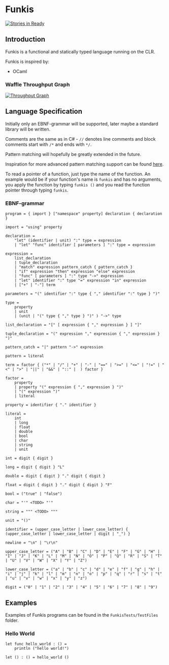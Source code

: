 # Funkis

[![Stories in Ready](https://badge.waffle.io/johanstenberg92/Funkis.svg?label=ready&title=Ready)](http://waffle.io/johanstenberg92/Funkis)

## Introduction
Funkis is a functional and statically typed language running on the CLR.

Funkis is inspired by:
* OCaml

### Waffle Throughput Graph

[![Throughput Graph](https://graphs.waffle.io/johanstenberg92/Funkis/throughput.svg)](https://waffle.io/johanstenberg92/Funkis/metrics/throughput)

## Language Specification
Initially only an EBNF-grammar will be supported, later maybe a standard library 
will be written.

Comments are the same as in C# - `//` denotes line comments and block comments start
with `/*` and ends with `*/`.

Pattern matching will hopefully be greatly extended in the future.

Inspiration for more advanced pattern matching support can be found [here](http://caml.inria.fr/pub/docs/manual-ocaml/patterns.html).

To read a pointer of a function, just type the name of the function. An example would be if your function's name is `funkis` and has no
arguments, you apply the function by typing `funkis ()` and you read the function pointer through typing `funkis`.


### EBNF-grammar
```
program = { import } ["namespace" property] declaration { declaration }

import = "using" property

declaration =
	"let" (identifier | unit) ":" type = expression
	| "let" "func" identifier [ parameters ] ":" type = expression

expression =
	list_declaration
	| tuple_declaration
	| "match" expression pattern_catch { pattern_catch }
	| "if" expression "then" expression "else" expression
	| "func" [ parameters ] ":" type "->" expression
	| "let" identifier ":" type "=" expression "in" expression
    | ["+" | "-"] term

parameters = "(" identifier ":" type { "," identifier ":" type } ")"

type =
	property
	| unit
	| (unit | "(" type { "," type } ")" ) "->" type

list_declaration = "[" [ expression { "," expression } ] "]"

tuple_declaration = "(" expression "," expression { "," expression } ")"

pattern_catch = "|" pattern "->" expression

pattern = literal

term = factor { ("*" | "/" | "+" | "-" | "==" | ">=" | "<=" | "!=" | "<" | ">" | "||" | "&&" | "::" |  ) factor }

factor =
	property
    | property "(" expression { "," expression } ")"
	| "(" expression ")"
    | literal
	
property = identifier { "." identifier }

literal =
    int
	| long
	| float
	| double
	| bool
	| char
	| string
	| unit

int = digit { digit }

long = digit { digit } "L"

double = digit { digit } "." digit { digit }

float = digit { digit } "." digit { digit } "F"

bool = ("true" | "false")

char = "'" <TODO> "'"

string = """ <TODO> """

unit = "()"

identifier = (upper_case_letter | lower_case_letter) { (upper_case_letter | lower_case_letter | digit | "_") }

newline = "\n" | "\r\n"

upper_case_letter = ("A" | "B" | "C" | "D" | "E" | "F" | "G" | "H" | "I" | "J" | "K" | "L" | "M" | "N" | "O" | "P" | "Q" | "R" | "S" | "T" | "U" | "V" | "W" | "X" | "Y" | "Z")

lower_case_letter = ("a" | "b" | "c" | "d" | "e" | "f" | "g" | "h" | "i" | "j" | "k" | "l" | "m" | "n" | "o" | "p" | "q" | "r" | "s" | "t" | "u" | "v" | "w" | "x" | "y" | "z")

digit = ("0" | "1" | "2" | "3" | "4" | "5" | "6" | "7" | "8" | "9")
```

## Examples
Examples of Funkis programs can be found in the `FunkisTests/TestFiles` folder.

### Hello World
```
let func hello_world : () = 
    println ("hello world!")

let () : () = hello_world ()
```